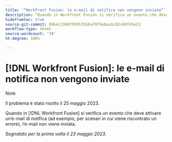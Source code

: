 ```yaml
---
title: '“Workfront Fusion: le e-mail di notifica non vengono inviate”'
description: “Quando in Workfront Fusion si verifica un evento che deve attivare un’e-mail di notifica (ad esempio, per scenari in cui viene riscontrato un errore), l’e-mail non viene inviata.”
hidefromtoc: true
source-git-commit: 69b4c330df59957b56a79f9e6aa1c02c60f45e23
workflow-type: tm+mt
source-wordcount: '74'
ht-degree: 100%

---
```



# [!DNL Workfront Fusion]: le e-mail di notifica non vengono inviate

>[!NOTE]
>
>Il problema è stato risolto il 25 maggio 2023.

Quando in [!DNL Workfront Fusion] si verifica un evento che deve attivare un’e-mail di notifica (ad esempio, per scenari in cui viene riscontrato un errore), l’e-mail non viene inviata.

_Segnalato per la prima volta il 23 maggio 2023._

